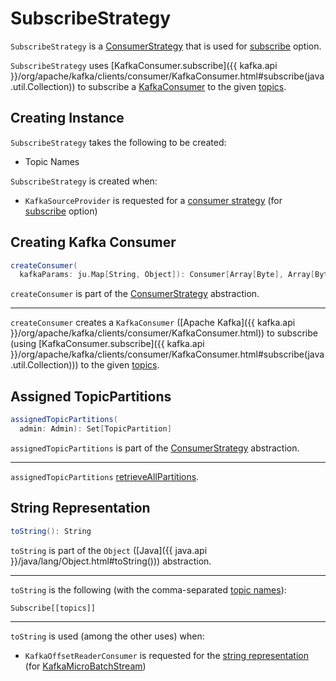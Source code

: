 # SubscribeStrategy

`SubscribeStrategy` is a [ConsumerStrategy](ConsumerStrategy.md) that is used for [subscribe](options.md#subscribe) option.

`SubscribeStrategy` uses [KafkaConsumer.subscribe]({{ kafka.api }}/org/apache/kafka/clients/consumer/KafkaConsumer.html#subscribe(java.util.Collection)) to subscribe a [KafkaConsumer](#createConsumer) to the given [topics](#topics).

## Creating Instance

`SubscribeStrategy` takes the following to be created:

* <span id="topics"> Topic Names

`SubscribeStrategy` is created when:

* `KafkaSourceProvider` is requested for a [consumer strategy](KafkaSourceProvider.md#strategy) (for [subscribe](options.md#subscribe) option)

## <span id="createConsumer"> Creating Kafka Consumer

```scala
createConsumer(
  kafkaParams: ju.Map[String, Object]): Consumer[Array[Byte], Array[Byte]]
```

`createConsumer` is part of the [ConsumerStrategy](ConsumerStrategy.md#createConsumer) abstraction.

---

`createConsumer` creates a `KafkaConsumer` ([Apache Kafka]({{ kafka.api }}/org/apache/kafka/clients/consumer/KafkaConsumer.html)) to subscribe (using [KafkaConsumer.subscribe]({{ kafka.api }}/org/apache/kafka/clients/consumer/KafkaConsumer.html#subscribe(java.util.Collection))) to the given [topics](#topics).

## <span id="assignedTopicPartitions"> Assigned TopicPartitions

```scala
assignedTopicPartitions(
  admin: Admin): Set[TopicPartition]
```

`assignedTopicPartitions` is part of the [ConsumerStrategy](ConsumerStrategy.md#assignedTopicPartitions) abstraction.

---

`assignedTopicPartitions` [retrieveAllPartitions](ConsumerStrategy.md#retrieveAllPartitions).

## <span id="toString"> String Representation

```scala
toString(): String
```

`toString` is part of the `Object` ([Java]({{ java.api }}/java/lang/Object.html#toString())) abstraction.

---

`toString` is the following (with the comma-separated [topic names](#topics)):

```text
Subscribe[[topics]]
```

---

`toString` is used (among the other uses) when:

* `KafkaOffsetReaderConsumer` is requested for the [string representation](KafkaOffsetReaderConsumer.md#toString) (for [KafkaMicroBatchStream](KafkaMicroBatchStream.md#toString))
